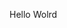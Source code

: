 Hello Wolrd






















































































































































































































































































































































































































































































































































































































































































































































































































































































































































































































































































































































































































































































































































































































































































































































































































































































































































































































































































































































































































































































































































































































































































































































































